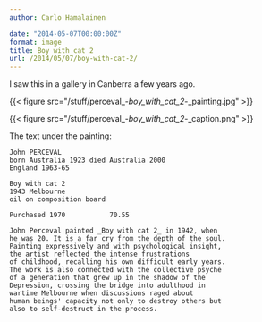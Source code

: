 ```yaml
---
author: Carlo Hamalainen

date: "2014-05-07T00:00:00Z"
format: image
title: Boy with cat 2
url: /2014/05/07/boy-with-cat-2/
---
```

I saw this in a gallery in Canberra a few years ago. 

{{< figure src="/stuff/perceval_-_boy_with_cat_2_-_painting.jpg" >}}

{{< figure src="/stuff/perceval_-_boy_with_cat_2_-_caption.png" >}}

The text under the painting: 

```
John PERCEVAL
born Australia 1923 died Australia 2000
England 1963-65

Boy with cat 2
1943 Melbourne
oil on composition board

Purchased 1970           70.55

John Perceval painted _Boy with cat 2_ in 1942, when
he was 20. It is a far cry from the depth of the soul.
Painting expressively and with psychological insight,
the artist reflected the intense frustrations
of childhood, recalling his own difficult early years.
The work is also connected with the collective psyche
of a generation that grew up in the shadow of the
Depression, crossing the bridge into adulthood in
wartime Melbourne when discussions raged about
human beings' capacity not only to destroy others but
also to self-destruct in the process.
```
